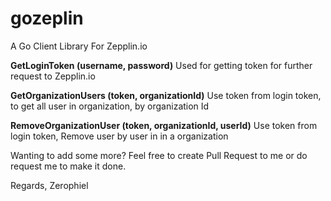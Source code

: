 # gozeplin
A Go Client Library For Zepplin.io

**GetLoginToken (username, password)**
Used for getting token for further request to Zepplin.io

**GetOrganizationUsers (token, organizationId)**
Use token from login token, to get all user in organization, by organization Id

**RemoveOrganizationUser (token, organizationId, userId)** 
Use token from login token, Remove user by user in in a organization

Wanting to add some more?
Feel free to create Pull Request to me or do request me to make it done.

Regards,
Zerophiel